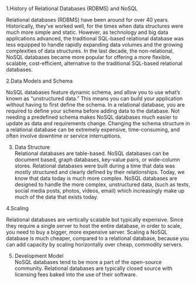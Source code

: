 1.History of Relational Databases (RDBMS) and NoSQL   

Relational databases (RDBMS) have been around for over 40 years. Historically, they’ve worked well, for the times when data structures were much more simple and static. However, as technology and big data applications advanced, the traditional SQL-based relational database was less equipped to handle rapidly expanding data volumes and the growing complexities of data structures. In the last decade, the non-relational, NoSQL databases became more popular for offering a more flexible, scalable, cost-efficient, alternative to the traditional SQL-based relational databases.    

2.Data Models and Schema      

NoSQL databases feature dynamic schema, and allow you to use what’s known as “unstructured data.” This means you can build your application without having to first define the schema. In a relational database, you are required to define your schema before adding data to the database. Not needing a predefined schema makes NoSQL databases much easier to update as data and requirements change. Changing the schema structure in a relational database can be extremely expensive, time-consuming, and often involve downtime or service interruptions.      

3. Data Structure     
Relational databases are table-based. NoSQL databases can be document based, graph databases, key-value pairs, or wide-column stores. Relational databases were built during a time that data was mostly structured and clearly defined by their relationships. Today, we know that data today is much more complex. NoSQL databases are designed to handle the more complex, unstructured data, (such as texts, social media posts, photos, videos, email) which increasingly make up much of the data that exists today.      

4.Scaling   

Relational databases are vertically scalable but typically expensive. Since they require a single server to host the entire database, in order to scale, you need to buy a bigger, more expensive server. Scaling a NoSQL database is much cheaper, compared to a relational database, because you can add capacity by scaling horizontally over cheap, commodity servers.          

5. Development Model      
NoSQL databases tend to be more a part of the open-source community. Relational databases are typically closed source with licensing fees baked into the use of their software.
